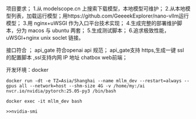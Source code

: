 项目要求；
1.从 modelscope.cn 上搜索下载模型，本地模型可维护；
2.从本地模型列表，加载运行模型；用https://github.com/GeeeekExplorer/nano-vllm运行模型；
3.用 nginx+uWSGI 作为入口平台技术实现；
4.生成完整的部署维护脚本，分为 macos 与 ubuntu 两套；
5.生成测试脚本； 
6.追求极致性能，uWSGI+nginx unix soclet 链接。

接口符合 ；
    api_gate 符合openai api 规范；
    api_gate支持 https,生成一键 ssl 的配置脚本 ,ssl支持内网 IP 地址
    chatbox web前端；

开发环境：docker

    docker run -dt -e TZ=Asia/Shanghai --name mllm_dev --restart=always --gpus all --network=host --shm-size 4G -v /home/my:/ai   nvcr.io/nvidia/pytorch:25.05-py3 /bin/bash

    docker exec -it mllm_dev bash

    >>nvidia-smi